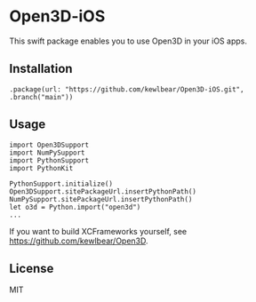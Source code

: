 # Open3D-iOS

This swift package enables you to use Open3D in your iOS apps.

## Installation

```
.package(url: "https://github.com/kewlbear/Open3D-iOS.git", .branch("main"))
```

## Usage

```
import Open3DSupport
import NumPySupport
import PythonSupport
import PythonKit

PythonSupport.initialize()
Open3DSupport.sitePackageUrl.insertPythonPath()
NumPySupport.sitePackageUrl.insertPythonPath()
let o3d = Python.import("open3d")
...
```

If you want to build XCFrameworks yourself, see https://github.com/kewlbear/Open3D.

## License

MIT
